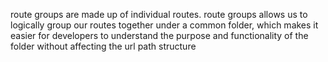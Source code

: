 route groups are made  up of individual routes. route groups allows us to logically group our routes together under a common folder, which makes it easier for developers to understand the purpose and functionality of the folder without affecting the url path structure 